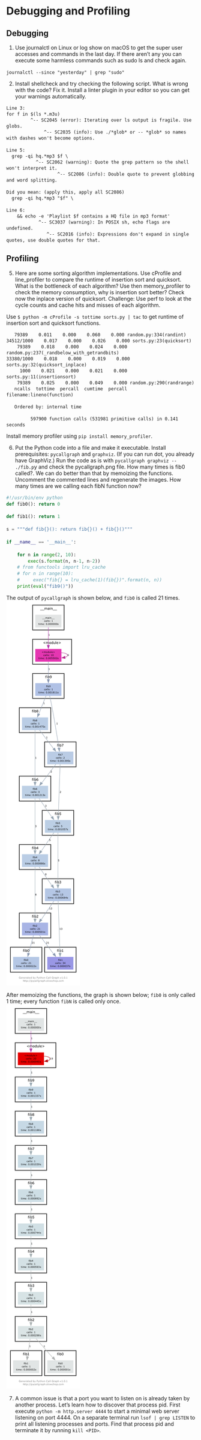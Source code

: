 # Debugging and Profiling
## Debugging

1. Use journalctl on Linux or log show on macOS to get the super user accesses and commands in the last day. If there aren’t any you can execute some harmless commands such as sudo ls and check again.

`journalctl --since "yesterday" | grep "sudo"`

2. Install shellcheck and try checking the following script. What is wrong with the code? Fix it. Install a linter plugin in your editor so you can get your warnings automatically.

```
Line 3:
for f in $(ls *.m3u)
         ^-- SC2045 (error): Iterating over ls output is fragile. Use globs.
              ^-- SC2035 (info): Use ./*glob* or -- *glob* so names with dashes won't become options.
 
Line 5:
  grep -qi hq.*mp3 $f \
           ^-- SC2062 (warning): Quote the grep pattern so the shell won't interpret it.
                   ^-- SC2086 (info): Double quote to prevent globbing and word splitting.

Did you mean: (apply this, apply all SC2086)
  grep -qi hq.*mp3 "$f" \
 
Line 6:
    && echo -e 'Playlist $f contains a HQ file in mp3 format'
            ^-- SC3037 (warning): In POSIX sh, echo flags are undefined.
               ^-- SC2016 (info): Expressions don't expand in single quotes, use double quotes for that.
```

## Profiling
5. Here are some sorting algorithm implementations. Use cProfile and line_profiler to compare the runtime of insertion sort and quicksort. What is the bottleneck of each algorithm? Use then memory_profiler to check the memory consumption, why is insertion sort better? Check now the inplace version of quicksort. Challenge: Use perf to look at the cycle counts and cache hits and misses of each algorithm.

Use `$ python -m cProfile -s tottime sorts.py | tac` to get runtime of insertion sort and quicksort functions.

```
   79389    0.011    0.000    0.060    0.000 random.py:334(randint)
34512/1000    0.017    0.000    0.026    0.000 sorts.py:23(quicksort)
    79389    0.018    0.000    0.024    0.000 random.py:237(_randbelow_with_getrandbits)
33380/1000    0.018    0.000    0.019    0.000 sorts.py:32(quicksort_inplace)
     1000    0.021    0.000    0.021    0.000 sorts.py:11(insertionsort)
    79389    0.025    0.000    0.049    0.000 random.py:290(randrange)
   ncalls  tottime  percall  cumtime  percall filename:lineno(function)

   Ordered by: internal time

         597900 function calls (531981 primitive calls) in 0.141 seconds
```

Install memory profiler using `pip install memory_profiler`.

6. Put the Python code into a file and make it executable. Install prerequisites: `pycallgraph` and `graphviz`. (If you can run dot, you already have GraphViz.) Run the code as is with `pycallgraph graphviz -- ./fib.p`y and check the pycallgraph.png file. How many times is fib0 called?. We can do better than that by memoizing the functions. Uncomment the commented lines and regenerate the images. How many times are we calling each fibN function now?

```python
#!/usr/bin/env python
def fib0(): return 0

def fib1(): return 1

s = """def fib{}(): return fib{}() + fib{}()"""

if __name__ == '__main__':

    for n in range(2, 10):
        exec(s.format(n, n-1, n-2))
    # from functools import lru_cache
    # for n in range(10):
    #     exec("fib{} = lru_cache(1)(fib{})".format(n, n))
    print(eval("fib9()"))


```

The output of `pycallgraph` is shown below, and `fib0` is called 21 times.
![alt](./imgs/pycallgraph.png "alt")

After memoizing the functions, the graph is shown below; `fib0` is only called 1 time; every function `fibN` is called only once.
![alt](./imgs/pycallgraph_after.png "alt")

7. A common issue is that a port you want to listen on is already taken by another process. Let’s learn how to discover that process pid. First execute `python -m http.server 4444` to start a minimal web server listening on port 4444. On a separate terminal run `lsof | grep LISTEN` to print all listening processes and ports. Find that process pid and terminate it by running `kill <PID>`.


